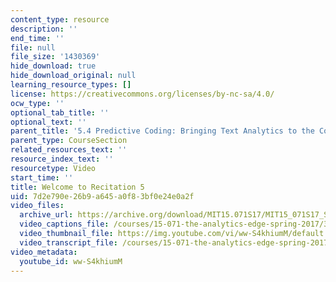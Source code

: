 ```yaml
---
content_type: resource
description: ''
end_time: ''
file: null
file_size: '1430369'
hide_download: true
hide_download_original: null
learning_resource_types: []
license: https://creativecommons.org/licenses/by-nc-sa/4.0/
ocw_type: ''
optional_tab_title: ''
optional_text: ''
parent_title: '5.4 Predictive Coding: Bringing Text Analytics to the Courtroom  (Recitation)'
parent_type: CourseSection
related_resources_text: ''
resource_index_text: ''
resourcetype: Video
start_time: ''
title: Welcome to Recitation 5
uid: 7d2e790e-26b9-a645-a0f8-3bf0e24e0a2f
video_files:
  archive_url: https://archive.org/download/MIT15.071S17/MIT15_071S17_Session_5.4.01_300k.mp4
  video_captions_file: /courses/15-071-the-analytics-edge-spring-2017/349b53d9ec1b519e8f6a5bbc1e1588fb_ww-S4khiumM.vtt
  video_thumbnail_file: https://img.youtube.com/vi/ww-S4khiumM/default.jpg
  video_transcript_file: /courses/15-071-the-analytics-edge-spring-2017/222a6bceb46a851f8e79c5c0291b4a74_ww-S4khiumM.pdf
video_metadata:
  youtube_id: ww-S4khiumM
---
```

